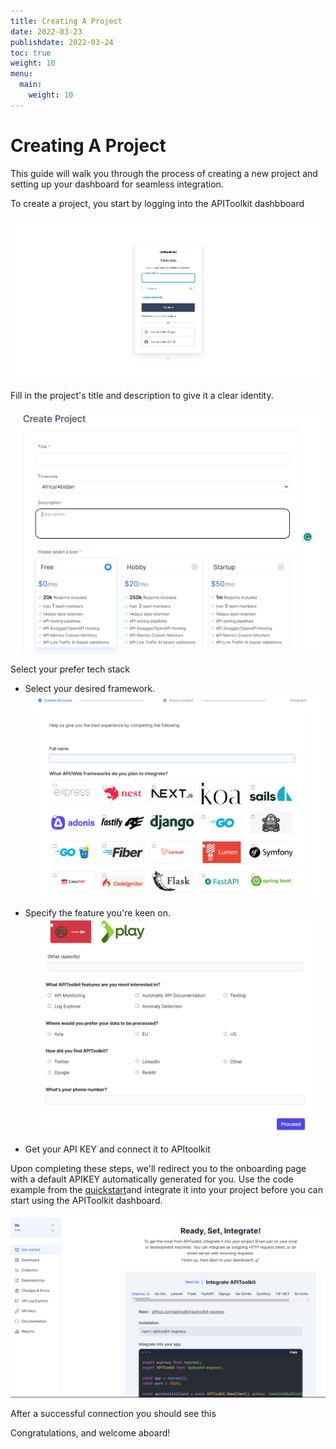 ```yaml
---
title: Creating A Project
date: 2022-03-23
publishdate: 2022-03-24
toc: true
weight: 10
menu:
  main:
    weight: 10
---
```


# Creating A Project

This guide will walk you through the process of creating a new project and setting up your dashboard for seamless integration.

To create a project, you start by logging into the APIToolkit dashbboard

![sign in/ sign up](log-in.png)

Fill in the project's title and description to give it a clear identity.

![Title and description](title-and-description.png)

Select your prefer tech stack

- Select your desired framework.
  ![desired framework](desired-framework.png)

- Specify the feature you're keen on.
  ![specify the feature](further-project-details.png)

- Get your API KEY and connect it to APItoolkit

Upon completing these steps, we'll redirect you to the onboarding page with a default APIKEY automatically generated for you. Use the code example from the [quickstart](https://apitoolkit.io/docs/get-started/quickstarts/)and integrate it into your project before you can start using the APIToolkit dashboard.

![Welcome on board](welcome-on-board.png)

After a successful connection you should see this 

Congratulations, and welcome aboard!
